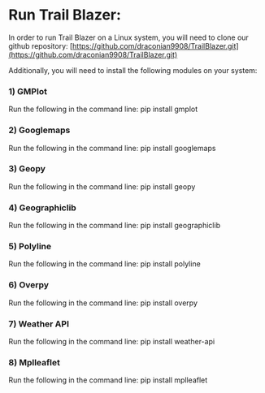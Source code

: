 # Run Trail Blazer:

In order to run Trail Blazer on a Linux system, you will need to clone our github repository: [https://github.com/draconian9908/TrailBlazer.git](https://github.com/draconian9908/TrailBlazer.git)

Additionally, you will need to install the following modules on your system:

### 1) GMPlot
Run the following in the command line: pip install gmplot
### 2) Googlemaps
Run the following in the command line: pip install googlemaps
### 3) Geopy 
Run the following in the command line: pip install geopy
### 4) Geographiclib 
Run the following in the command line: pip install geographiclib
### 5) Polyline 
Run the following in the command line: pip install polyline
### 6) Overpy 
Run the following in the command line: pip install overpy
### 7) Weather API
Run the following in the command line: pip install weather-api
### 8) Mplleaflet
Run the following in the command line: pip install mplleaflet

